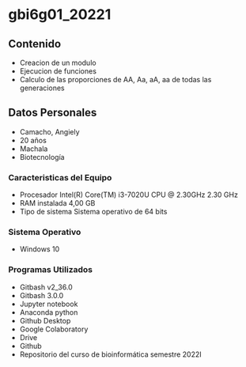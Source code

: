 # gbi6g01_20221 
## Contenido
- Creacion de un modulo
- Ejecucion de funciones
- Calculo de las proporciones de AA, Aa, aA, aa de todas las generaciones
## Datos Personales
- Camacho, Angiely
- 20 años
- Machala
- Biotecnología

### Caracteristicas del Equipo
- Procesador Intel(R) Core(TM) i3-7020U CPU @ 2.30GHz 2.30 GHz
- RAM instalada 4,00 GB
- Tipo de sistema Sistema operativo de 64 bits

### Sistema Operativo
- Windows 10

### Programas Utilizados
- Gitbash v2_36.0
- Gitbash 3.0.0
- Jupyter notebook
- Anaconda python
- Github Desktop
- Google Colaboratory
- Drive
- Github
- Repositorio del curso de bioinformática semestre 2022I


